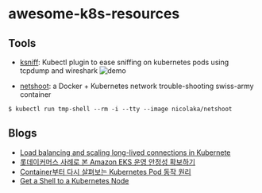 # awesome-k8s-resources

## Tools

- [ksniff](https://github.com/eldadru/ksniff): Kubectl plugin to ease sniffing on kubernetes pods using tcpdump and wireshark
![demo](https://camo.githubusercontent.com/d14d3cbc475b3aad49fec5624951080b7ef623db9bd426bb81f2094abcd33d30/68747470733a2f2f692e696d6775722e636f6d2f685774463972322e676966)

- [netshoot](https://github.com/nicolaka/netshoot): a Docker + Kubernetes network trouble-shooting swiss-army container
```
$ kubectl run tmp-shell --rm -i --tty --image nicolaka/netshoot
```

## Blogs

- [Load balancing and scaling long-lived connections in Kubernete](https://learnk8s.io/kubernetes-long-lived-connections)
- [롯데이커머스 사례로 본 Amazon EKS 운영 안정성 확보하기](https://aws.amazon.com/ko/blogs/tech/case-study-lotteon-running-on-amazon-eks/)
- [Container부터 다시 살펴보는 Kubernetes Pod 동작 원리](https://speakerdeck.com/devinjeon/containerbuteo-dasi-salpyeoboneun-kubernetes-pod-dongjag-weonri)
- [Get a Shell to a Kubernetes Node](https://alexei-led.github.io/post/k8s_node_shell/)
